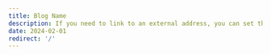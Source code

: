 ```yaml
---
title: Blog Name
description: If you need to link to an external address, you can set the redirect field.
date: 2024-02-01
redirect: '/'
---
```

